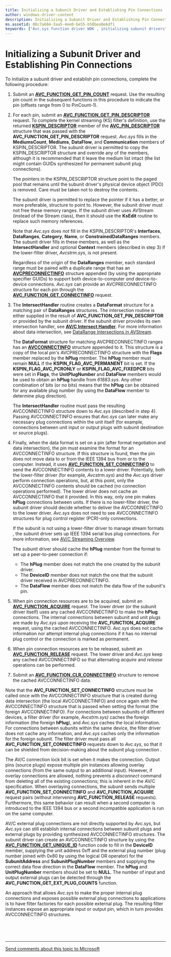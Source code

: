 ```yaml
---
title: Initializing a Subunit Driver and Establishing Pin Connections
author: windows-driver-content
description: Initializing a Subunit Driver and Establishing Pin Connections
ms.assetid: 08c7a604-3aa5-4ee0-be55-b58bea0e6df1
keywords: ["Avc.sys function driver WDK , initializing subunit drivers", "Avc.sys function driver WDK , pin connections", "pin connections WDK AV/C", "connections WDK AV/C", "initializing AV/C subunit drivers", "pin counts WDK AV/C", "formats WDK AV/C", "data formats WDK AVStream", "AVCCONNECTINFO", "external plug connections WDK AV/C", "KSPIN_DESCRIPTOR"]
---
```


# Initializing a Subunit Driver and Establishing Pin Connections


To initialize a subunit driver and establish pin connections, complete the following procedure:

1.  Submit an [**AVC\_FUNCTION\_GET\_PIN\_COUNT**](https://msdn.microsoft.com/library/windows/hardware/ff554158) request. Use the resulting pin count in the subsequent functions in this procedure to indicate the pin (offsets range from 0 to PinCount-1).

2.  For each pin, submit an [**AVC\_FUNCTION\_GET\_PIN\_DESCRIPTOR**](https://msdn.microsoft.com/library/windows/hardware/ff554160) request. To complete the kernel streaming (KS) filter's definition, use the returned [**KSPIN\_DESCRIPTOR**](https://msdn.microsoft.com/library/windows/hardware/ff563533) member of the [**AVC\_PIN\_DESCRIPTOR**](https://msdn.microsoft.com/library/windows/hardware/ff554185) structure that was passed with the **AVC\_FUNCTION\_GET\_PIN\_DESCRIPTOR** request. *Avc.sys* fills in the **MediumsCount**, **Mediums**, **DataFlow**, and **Communication** members of KSPIN\_DESCRIPTOR. The subunit driver is permitted to copy the KSPIN\_DESCRIPTOR structure and override any of the members, although it is recommended that it leave the medium list intact (the list might contain GUIDs synthesized for permanent subunit plug connections).

    The pointers in the KSPIN\_DESCRIPTOR structure point to the paged pool that remains until the subunit driver's physical device object (PDO) is removed. Care must be taken not to destroy the contents.

    The subunit driver is permitted to replace the pointer if it has a better, or more preferable, structure to point to. However, the subunit driver must not free these memory ranges. If the subunit driver uses AVStream (instead of the Stream class), then it should use the **KsEdit** routine to replace such memory references.

    Note that *Avc.sys* does *not* fill in the KSPIN\_DESCRIPTOR's **Interfaces**, **DataRanges**, **Category**, **Name**, or **ConstrainedDataRanges** members. The subunit driver fills in these members, as well as the **IntersectHandler** and optional **Context** members (described in step 3) if the lower-filter driver, *Avcstrm.sys*, is not present.

    Regardless of the origin of the **DataRanges** member, each standard range must be paired with a duplicate range that has an [**AVCPRECONNECTINFO**](https://msdn.microsoft.com/library/windows/hardware/ff554103) structure appended (by using the appropriate specifier GUIDs) to support both device-to-computer *and* device-to-device connections. *Avc.sys* can provide an AVCPRECONNECTINFO structure for each pin through the [**AVC\_FUNCTION\_GET\_CONNECTINFO**](https://msdn.microsoft.com/library/windows/hardware/ff554154) request.

3.  The **IntersectHandler** routine creates a **DataFormat** structure for a matching pair of **DataRanges** structures. The intersection routine is either supplied in the result of **AVC\_FUNCTION\_GET\_PIN\_DESCRIPTOR** or provided by the subunit driver. If the subunit driver provides its own intersection handler, see [**AV/C Intersect Handler**](https://msdn.microsoft.com/library/windows/hardware/ff556379). For more information about data intersection, see [DataRange Intersections in AVStream](data-range-intersections-in-avstream.md).

    The **DataFormat** structure for matching AVCPRECONNECTINFO ranges has an [**AVCCONNECTINFO**](https://msdn.microsoft.com/library/windows/hardware/ff554101) structure appended to it. This structure is a copy of the local pin's AVCPRECONNECTINFO structure with the **Flags** member replaced by the **hPlug** member. The **hPlug** member must remain **NULL** if the **KSPIN\_FLAG\_AVC\_PERMANENT** bit is set. If the **KSPIN\_FLAG\_AVC\_PCRONLY** or **KSPIN\_FLAG\_AVC\_FIXEDPCR** bits were set in **Flags**, the **UnitPlugNumber** and **DataFlow** members would be used to obtain an **hPlug** handle from *61883.sys*. Any other combination of bits (or no bits) means that the **hPlug** can be obtained for any available plug number (by using the **DataFlow** member to determine plug direction).

    The **IntersectHandler** routine must pass the resulting AVCCONNECTINFO structure down to *Avc.sys* (described in step 4). Passing AVCCONNECTINFO ensures that *Avc.sys* can later make any necessary plug connections within the unit itself (for example, connections between unit input or output plugs with subunit destination or source plugs).

4.  Finally, when the data format is set on a pin (after format negotiation and data intersection), the pin must examine the format for an AVCCONNECTINFO structure. If this structure is found, then the pin does not move data to or from the IEEE 1394 bus from or to the computer. Instead, it uses [**AVC\_FUNCTION\_SET\_CONNECTINFO**](https://msdn.microsoft.com/library/windows/hardware/ff554171) to send the AVCCONNECTINFO contents to a lower driver. Potentially, both the lower-filter driver (for example, *Avcstrm.sys*) and the *Avc.sys* driver perform connection operations, but, at this point, only the AVCCONNECTINFO contents should be cached (no connection operations performed). The lower driver does not cache an AVCCONNECTINFO that it provided. In this way, only one pin makes **hPlug** connections between units. If there is no lower-filter driver, the subunit driver should decide whether to deliver the AVCCONNECTINFO to the lower driver. *Avc.sys* does not need to see AVCCONNECTINFO structures for plug control register (PCR)-only connections.

    If the subunit is not using a lower-filter driver to manage stream formats , the subunit driver sets up IEEE 1394 serial bus plug connections. For more information, see [AV/C Streaming Overview](av-c-streaming-overview.md).

    The subunit driver should cache the **hPlug** member from the format to set up a peer-to-peer connection if:

    -   The **hPlug** member does not match the one created by the subunit driver.
    -   The **DeviceID** member does not match the one that the subunit driver received in AVCPRECONNECTINFO.
    -   The **DataFlow** member does not match the data flow of the subunit's pin.

5.  When pin connection resources are to be acquired, submit an [**AVC\_FUNCTION\_ACQUIRE**](https://msdn.microsoft.com/library/windows/hardware/ff554148) request. The lower driver (or the subunit driver itself) uses any cached AVCCONNECTINFO to make the **hPlug** connections. The internal connections between subunit and unit plugs are made by *Avc.sys* upon receiving the **AVC\_FUNCTION\_ACQUIRE** request, using the cached AVCCONNECTINFO. *Avc.sys* does not cache information nor attempt internal plug connections if it has no internal plug control or the connection is marked as permanent.

6.  When pin connection resources are to be released, submit an [**AVC\_FUNCTION\_RELEASE**](https://msdn.microsoft.com/library/windows/hardware/ff554169) request. The lower driver and *Avc.sys* keep any cached AVCCONNECTINFO so that alternating *acquire* and *release* operations can be performed.

7.  Submit an [**AVC\_FUNCTION\_CLR\_CONNECTINFO**](https://msdn.microsoft.com/library/windows/hardware/ff554149) structure to remove the cached AVCCONNECTINFO data.

Note that the **AVC\_FUNCTION\_SET\_CONNECTINFO** structure must be called once with the AVCCONNECTINFO structure that is created during data intersection (the local AVCCONNECTINFO) and once again with the AVCCONNECTINFO structure that is passed when setting the format (the foreign AVCCONNECTINFO). For connections between subunits of different devices, a filter driver (for example, *Avcstrm.sys)* caches the foreign information (the foreign **hPlug**), and *Avc.sys* caches the local information. For connections between subunits within the same device, the filter driver does not cache any information, and *Avc.sys* caches only the information for the foreign subunit. The filter driver must pass all **AVC\_FUNCTION\_SET\_CONNECTINFO** requests down to *Avc.sys*, so that it can be shielded from decision-making about the subunit plug connection .

The AV/C connection lock bit is set when it makes the connection. Output pins (source plugs) expose multiple pin instances allowing overlay connections (from the same output to an additional input). However, if overlay connections are allowed, nothing prevents a *disconnect* command from deleting all of the existing connections; this is inherent in the AV/C specification. When overlaying connections, the subunit sends multiple **AVC\_FUNCTION\_SET\_CONNECTINFO** and **AVC\_FUNCTION\_ACQUIRE** request pairs (without intervening **AVC\_FUNCTION\_RELEASE** requests). Furthermore, this same behavior can result when a second computer is introduced to the IEEE 1394 bus or a second incompatible application is run on the same computer.

AV/C external plug connections are not directly supported by *Avc.sys*, but *Avc.sys* can still establish internal connections between subunit plugs and external plugs by providing synthesized AVCCONNECTINFO structures. The subunit driver can create an AVCCONNECTINFO structure by using the [**AVC\_FUNCTION\_GET\_UNIQUE\_ID**](https://msdn.microsoft.com/library/windows/hardware/ff554166) function code to fill in the **DeviceID** member, supplying the unit address 0xff and the external plug number (plug number joined with 0x80 by using the logical OR operator) for the **SubunitAddress** and **SubunitPlugNumber** members and supplying the correct data flow direction in the **DataFlow** member. The **hPlug** and **UnitPlugNumber** members should be set to **NULL**. The number of input and output external plugs can be detected through the **AVC\_FUNCTION\_GET\_EXT\_PLUG\_COUNTS** function.

An approach that allows *Avc.sys* to make the proper internal plug connections and exposes possible external plug connections to applications is to have filter factories for each possible external plug. The resulting filter instances expose an appropriate input or output pin, which in turn provides AVCCONNECTINFO structures.

 

 


--------------------
[Send comments about this topic to Microsoft](mailto:wsddocfb@microsoft.com?subject=Documentation%20feedback%20%5Bstream\stream%5D:%20Initializing%20a%20Subunit%20Driver%20and%20Establishing%20Pin%20Connections%20%20RELEASE:%20%288/23/2016%29&body=%0A%0APRIVACY%20STATEMENT%0A%0AWe%20use%20your%20feedback%20to%20improve%20the%20documentation.%20We%20don't%20use%20your%20email%20address%20for%20any%20other%20purpose,%20and%20we'll%20remove%20your%20email%20address%20from%20our%20system%20after%20the%20issue%20that%20you're%20reporting%20is%20fixed.%20While%20we're%20working%20to%20fix%20this%20issue,%20we%20might%20send%20you%20an%20email%20message%20to%20ask%20for%20more%20info.%20Later,%20we%20might%20also%20send%20you%20an%20email%20message%20to%20let%20you%20know%20that%20we've%20addressed%20your%20feedback.%0A%0AFor%20more%20info%20about%20Microsoft's%20privacy%20policy,%20see%20http://privacy.microsoft.com/default.aspx. "Send comments about this topic to Microsoft")


